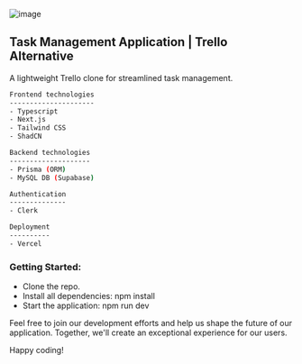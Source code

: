 ![image](https://github.com/hasnaat-iftikhar/task-management-application/assets/97826292/23895f51-863f-4c70-a73c-c12d13a71399)

## Task Management Application | Trello Alternative

A lightweight Trello clone for streamlined task management.

```bash
Frontend technologies
---------------------
- Typescript
- Next.js
- Tailwind CSS
- ShadCN
```

```bash
Backend technologies
--------------------
- Prisma (ORM)
- MySQL DB (Supabase)
```

```bash
Authentication
--------------
- Clerk
```

```bash
Deployment
----------
- Vercel
```

### Getting Started:

- Clone the repo.
- Install all dependencies: npm install
- Start the application: npm run dev

Feel free to join our development efforts and help us shape the future of our application. Together, we'll create an exceptional experience for our users.

Happy coding!
